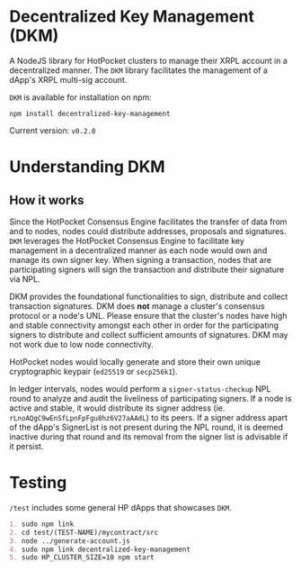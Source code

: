 # Decentralized Key Management (DKM)

A NodeJS library for HotPocket clusters to manage their XRPL account in a decentralized manner. The `DKM` library facilitates the management of a dApp's XRPL multi-sig account.

`DKM` is available for installation on npm:
```
npm install decentralized-key-management
```

Current version: `v0.2.0`

# Understanding DKM

## How it works

Since the HotPocket Consensus Engine facilitates the transfer of data from and to nodes, nodes could distribute addresses, proposals and signatures. `DKM` leverages the HotPocket Consensus Engine to facilitate key management in a decentralized manner as each node would own and manage its own signer key. When signing a transaction, nodes that are participating signers will sign the transaction and distribute their signature via NPL.

DKM provides the foundational functionalities to sign, distribute and collect transaction signatures. DKM does **not** manage a cluster's consensus protocol or a node's UNL. Please ensure that the cluster's nodes have high and stable connectivity amongst each other in order for the participating signers to distribute and collect sufficient amounts of signatures. DKM may not work due to low node connectivity.

HotPocket nodes would locally generate and store their own unique cryptographic keypair (`ed25519` or `secp256k1`).

In ledger intervals, nodes would perform a `signer-status-checkup` NPL round to analyze and audit the liveliness of participating signers. If a node is active and stable, it would distribute its signer address (ie. `rLnoAQgC9wEnSfLpnFpFgu8hz6V27aAAdL`) to its peers. If a signer address apart of the dApp's SignerList is not present during the NPL round, it is deemed inactive during that round and its removal from the signer list is advisable if it persist.

# Testing

`/test` includes some general HP dApps that showcases `DKM`.

```md
1. sudo npm link
2. cd test/(TEST-NAME)/mycontract/src
3. node ../generate-account.js
4. sudo npm link decentralized-key-management
5. sudo HP_CLUSTER_SIZE=10 npm start
```